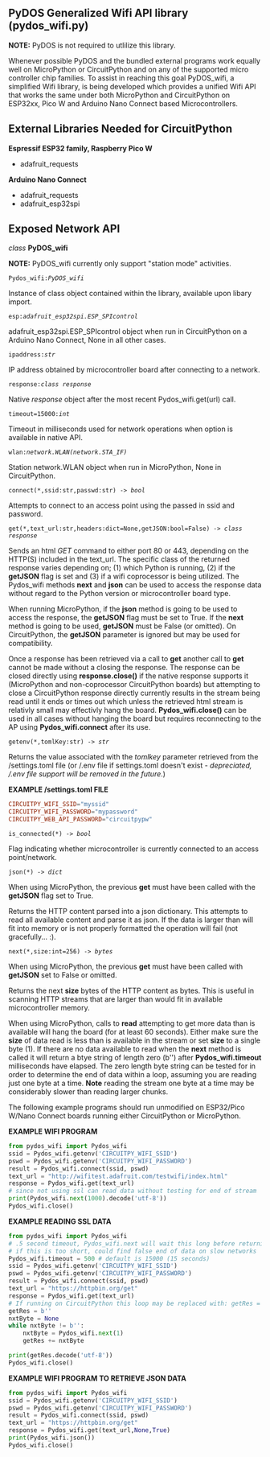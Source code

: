 ## PyDOS Generalized Wifi API library (pydos_wifi.py)

**NOTE:** PyDOS is not required to utlilize this library.

Whenever possible PyDOS and the bundled external programs work equally well on MicroPython or CircuitPython and on any of the supported micro controller chip families. To assist in reaching this goal PyDOS_wifi, a simplified Wifi library, is being developed which provides a unified Wifi API that works the same under both MicroPython and CircuitPython on ESP32xx, Pico W and Arduino Nano Connect based Microcontrollers.

## External Libraries Needed for CircuitPython

**Espressif ESP32 family, Raspberry Pico W**

- adafruit_requests  

**Arduino Nano Connect**

- adafruit_requests
- adafruit_esp32spi


## Exposed Network API

*class* **PyDOS_wifi**

**NOTE:** PyDOS_wifi currently only support "station mode" activities.

`Pydos_wifi:`*`PyDOS_wifi`*

Instance of class object contained within the library, available upon libary import.

`esp:`*`adafruit_esp32spi.ESP_SPIcontrol`*

adafruit_esp32spi.ESP_SPIcontrol object when run in CircuitPython on a Arduino Nano Connect, None in all other cases.

`ipaddress:`*`str`*

IP address obtained by microcontroller board after connecting to a network.

`response:`*`class response`*

Native *response* object after the most recent Pydos_wifi.get(url) call.

`timeout=15000:`*`int`*

Timeout in milliseconds used for network operations when option is available in native API.

`wlan:`*`network.WLAN(network.STA_IF)`*

Station network.WLAN object when run in MicroPython, None in CircuitPython.


`connect(*,ssid:str,passwd:str) -> `*`bool`*

Attempts to connect to an access point using the passed in ssid and password.

`get(*,text_url:str,headers:dict=None,getJSON:bool=False) -> `*`class response`*

Sends an html *GET* command to either port 80 or 443, depending on the HTTP(S) included in the text_url. The specific class of the returned response varies depending on; (1) which Python is running, (2) if the **getJSON** flag is set and (3) if a wifi coprocessor is being utilized. The Pydos_wifi methods **next** and **json** can be used to access the response data without regard to the Python version or microcontroller board type.

When running MicroPython, if the **json** method is going to be used to access the response, the **getJSON** flag must be set to True. If the **next** method is going to be used, **getJSON** must be False (or omitted). On CircuitPython, the **getJSON** parameter is ignored but may be used for compatibility.

Once a response has been retrieved via a call to **get** another call to **get** cannot be made without a closing the response. The response can be closed directly using **response.close()** if the native response supports it (MicroPython and non-coprocessor CircuitPython boards) but attempting to close a CircuitPython response directly currently results in the stream being read until it ends or times out which unless the retrieved html stream is relativly small may effectivly hang the board. **Pydos_wifi.close()** can be used in all cases without hanging the board but requires reconnecting to the AP using **Pydos_wifi.connect** after its use.

`getenv(*,tomlKey:str) -> `*`str`*

Returns the value associated with the *tomlkey* parameter retrieved from the /settings.toml file (or /.env file if settings.toml doesn't exist - *depreciated, /.env file support will be removed in the future*.)

**EXAMPLE /settings.toml FILE**
```toml
CIRCUITPY_WIFI_SSID="myssid"
CIRCUITPY_WIFI_PASSWORD="mypassword"
CIRCUITPY_WEB_API_PASSWORD="circuitpypw"
```

`is_connected(*) -> `*`bool`*

Flag indicating whether microcontroller is currently connected to an access point/network.

`json(*) -> `*`dict`*

When using MicroPython, the previous **get** must have been called with the **getJSON** flag set to True.

Returns the HTTP content parsed into a json dictionary. This attempts to read all available content and parse it as json. If the data is larger than will fit into memory or is not properly formatted the operation will fail (not gracefully... :).

`next(*,size:int=256) -> `*`bytes`*

When using MicroPython, the previous **get** must have been called with **getJSON** set to False or omitted.

Returns the next **size** bytes of the HTTP content as bytes. This is useful in scanning HTTP streams that are larger than would fit in available microcontroller memory.

When using MicroPython, calls to **read** attempting to get more data than is available will hang the board (for at least 60 seconds). Either make sure the **size** of data read is less than is available in the stream or set **size** to a single byte (1). If there are no data available to read when the **next** method is called it will return a btye string of length zero (b'') after **Pydos_wifi.timeout** milliseconds have elapsed. The zero length byte string can be tested for in order to determine the end of data within a loop, assuming you are reading just one byte at a time. **Note** reading the stream one byte at a time may be considerably slower than reading larger chunks.


The following example programs should run unmodified on ESP32/Pico W/Nano Connect boards running either CircuitPython or MicroPython.

**EXAMPLE WIFI PROGRAM**
```py
from pydos_wifi import Pydos_wifi  
ssid = Pydos_wifi.getenv('CIRCUITPY_WIFI_SSID')  
pswd = Pydos_wifi.getenv('CIRCUITPY_WIFI_PASSWORD')  
result = Pydos_wifi.connect(ssid, pswd) 
text_url = "http://wifitest.adafruit.com/testwifi/index.html"  
response = Pydos_wifi.get(text_url)  
# since not using ssl can read data without testing for end of stream  
print(Pydos_wifi.next(1000).decode('utf-8'))  
Pydos_wifi.close()  
```

**EXAMPLE READING SSL DATA**
```py
from pydos_wifi import Pydos_wifi  
# .5 second timeout, Pydos_wifi.next will wait this long before returning b''  
# if this is too short, could find false end of data on slow networks  
Pydos_wifi.timeout = 500 # default is 15000 (15 seconds)  
ssid = Pydos_wifi.getenv('CIRCUITPY_WIFI_SSID')  
pswd = Pydos_wifi.getenv('CIRCUITPY_WIFI_PASSWORD')  
result = Pydos_wifi.connect(ssid, pswd) 
text_url = "https://httpbin.org/get"  
response = Pydos_wifi.get(text_url)  
# If running on CircuitPython this loop may be replaced with: getRes = Pydos_wifi.next(1000)  
getRes = b''  
nxtByte = None  
while nxtByte != b'':  
    nxtByte = Pydos_wifi.next(1)  
    getRes += nxtByte  

print(getRes.decode('utf-8'))  
Pydos_wifi.close()  
```

**EXAMPLE WIFI PROGRAM TO RETRIEVE JSON DATA**
```py
from pydos_wifi import Pydos_wifi  
ssid = Pydos_wifi.getenv('CIRCUITPY_WIFI_SSID')  
pswd = Pydos_wifi.getenv('CIRCUITPY_WIFI_PASSWORD')  
result = Pydos_wifi.connect(ssid, pswd) 
text_url = "https://httpbin.org/get"  
response = Pydos_wifi.get(text_url,None,True)  
print(Pydos_wifi.json())  
Pydos_wifi.close()  
```